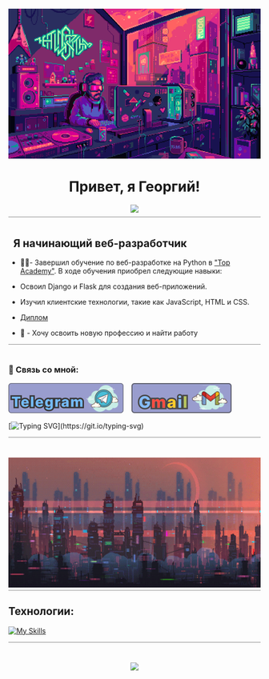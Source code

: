 <br clear="both">


<div align="center" style="margin-top: 40px;">
  <img src="assets/images/developergif.gif" width="700" height="300" style="display: block; margin: 0 auto;">
</div>


<h1 align="center">Привет, я Георгий!</h1>

<div align="center">
  <img src="https://komarev.com/ghpvc/?username=MRGeorgioDev8&color=blueviolet" />
</div>

<hr style="width: 100%; margin: 0; margin-top: 5px; margin-bottom: 40px; opacity: 0.5;">

##  &nbsp; Я начинающий веб-разработчик

-  👨‍🎓- Завершил обучение по веб-разработке на Python в ["Top Academy"](https://msk.top-academy.ru). В ходе обучения приобрел следующие навыки:

- Освоил Django и Flask для создания веб-приложений.
- Изучил клиентские технологии, такие как JavaScript, HTML и CSS.

- [Диплом](assets/pdf/диплом.pdf)


- 💼 - Хочу освоить новую профессию и найти работу 

<hr style="width: 100%; margin: 0; margin-top: 5px; margin-bottom: 40px; opacity: 0.5;">


### 💬 Связь со мной:

[![Telegram](assets/images/telega777.svg)](https://t.me/mrgiorgio8)&nbsp;&nbsp;&nbsp;
[![Gmail](assets/images/gmail777.svg)](mailto:gerorge.oblivantsev8@gmail.com)

[![Typing SVG](https://readme-typing-svg.herokuapp.com?color=%A9A5B7&lines=*******************)](https://git.io/typing-svg)

<hr style="width: 100%; margin: 0; margin-top: 5px; margin-bottom: 20px; opacity: 0.5;">

<div align="center" style="margin-top: 40px;">
  <img src="assets/images/citygif.gif" width="600" height="260" style="display: block; margin: 0 auto;">
</div>

<hr style="width: 100%; margin: 0; margin-top: 5px; margin-bottom: 20px; opacity: 0.5;">

## Технологии:
[![My Skills](https://skillicons.dev/icons?i=js,python,html,css,django,flask)](https://skillicons.dev)

<hr style="width: 100%; margin: 0; margin-top: 5px; margin-bottom: 40px; opacity: 0.5;">

<div align="center">
  <a href="https://git.io/streak-stats">
    <img src="https://github-readme-streak-stats.herokuapp.com/?user=MRGeorgioDev8&theme=ligth" />
  </a>
</div>